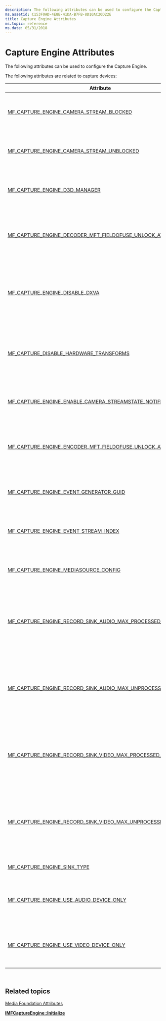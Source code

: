 ```yaml
---
description: The following attributes can be used to configure the Capture Engine.
ms.assetid: C153F0AD-4E8B-41DA-B7FB-8D10AC20D22E
title: Capture Engine Attributes
ms.topic: reference
ms.date: 05/31/2018
---
```


# Capture Engine Attributes

The following attributes can be used to configure the Capture Engine.

The following attributes are related to capture devices:



| Attribute                                                                                                                              | Description                                                                                                        |
|----------------------------------------------------------------------------------------------------------------------------------------|--------------------------------------------------------------------------------------------------------------------|
| [MF\_CAPTURE\_ENGINE\_CAMERA\_STREAM\_BLOCKED](mf-capture-engine-camera-stream-blocked.md)                                            | Signals that video capture is being blocked by the driver.                                                         |
| [MF\_CAPTURE\_ENGINE\_CAMERA\_STREAM\_UNBLOCKED](mf-capture-engine-camera-stream-unblocked.md)                                        | Signals that video capture is restored after being blocked.                                                        |
| [MF\_CAPTURE\_ENGINE\_D3D\_MANAGER](mf-capture-engine-d3d-manager.md)                                                                 | Sets a pointer to the DXGI Device Manager on the capture engine.                                                   |
| [MF\_CAPTURE\_ENGINE\_DECODER\_MFT\_FIELDOFUSE\_UNLOCK\_ATTRIBUTE](mf-capture-engine-decoder-mft-fieldofuse-unlock-attribute.md)      | Enables the capture engine to use a decoder that has field-of-use restrictions.                                    |
| [MF\_CAPTURE\_ENGINE\_DISABLE\_DXVA](mf-capture-engine-disable-dxva.md)                                                               | Specifies whether the capture engine uses DirectX Video Acceleration (DXVA) for video decoding.                    |
| [MF\_CAPTURE\_DISABLE\_HARDWARE\_TRANSFORMS](mf-capture-engine-disable-hardware-transforms.md)                                        | Disables the use of hardware-based Media Foundation transforms (MFTs) in the capture engine.                       |
| [MF\_CAPTURE\_ENGINE\_ENABLE\_CAMERA\_STREAMSTATE\_NOTIFICATION](mf-capture-engine-enable-camera-streamstate-notification.md)         | Indicates whether stream state notifications should be enabled.                                                    |
| [MF\_CAPTURE\_ENGINE\_ENCODER\_MFT\_FIELDOFUSE\_UNLOCK\_ATTRIBUTE](mf-capture-engine-encoder-mft-fieldofuse-unlock-attribute.md)      | Enables the capture engine to use an encoder that has field-of-use restrictions.                                   |
| [MF\_CAPTURE\_ENGINE\_EVENT\_GENERATOR\_GUID](mf-capture-engine-event-generator-guid.md)                                              | Identifies the component that generated a capture event.                                                           |
| [MF\_CAPTURE\_ENGINE\_EVENT\_STREAM\_INDEX](mf-capture-engine-event-stream-index.md)                                                  | Identifies which stream generated a capture event.                                                                 |
| [MF\_CAPTURE\_ENGINE\_MEDIASOURCE\_CONFIG](mf-capture-engine-mediasource-config.md)                                                   | Contains configuration properties for the capture source.                                                          |
| [MF\_CAPTURE\_ENGINE\_RECORD\_SINK\_AUDIO\_MAX\_PROCESSED\_SAMPLES](mf-capture-engine-record-sink-audio-max-processed-samples.md)     | Sets the maximum number of processed samples that can be buffered in the record sink audio path.                   |
| [MF\_CAPTURE\_ENGINE\_RECORD\_SINK\_AUDIO\_MAX\_UNPROCESSED\_SAMPLES](mf-capture-engine-record-sink-audio-max-unprocessed-samples.md) | Sets the maximum number of unprocessed samples that can be buffered for processing in the record sink audio path.. |
| [MF\_CAPTURE\_ENGINE\_RECORD\_SINK\_VIDEO\_MAX\_PROCESSED\_SAMPLES](mf-capture-engine-record-sink-video-max-processed-samples.md)     | Sets the maximum number of processed samples that can be buffered in the record sink video path.                   |
| [MF\_CAPTURE\_ENGINE\_RECORD\_SINK\_VIDEO\_MAX\_UNPROCESSED\_SAMPLES](mf-capture-engine-record-sink-video-max-unprocessed-samples.md) | Sets the maximum number of unprocessed samples that can be buffered for processing in the record sink video path.  |
| [MF\_CAPTURE\_ENGINE\_SINK\_TYPE](/windows/desktop/api/mfcaptureengine/ne-mfcaptureengine-mf_capture_engine_sink_type)                                                                     | Specifies a type of capture sink.                                                                                  |
| [MF\_CAPTURE\_ENGINE\_USE\_AUDIO\_DEVICE\_ONLY](mf-capture-engine-use-audio-device-only.md)                                           | Specifies whether the capture engine captures audio but not video.                                                 |
| [MF\_CAPTURE\_ENGINE\_USE\_VIDEO\_DEVICE\_ONLY](mf-capture-engine-use-video-device-only.md)                                           | Specifies whether the capture engine captures video but not audio.                                                 |



 

## Related topics

<dl> <dt>

[Media Foundation Attributes](media-foundation-attributes.md)
</dt> <dt>

[**IMFCaptureEngine::Initialize**](/windows/desktop/api/mfcaptureengine/nf-mfcaptureengine-imfcaptureengine-initialize)
</dt> </dl>

 

 



